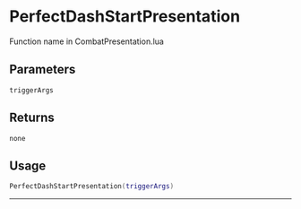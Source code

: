 # PerfectDashStartPresentation
Function name in CombatPresentation.lua
## Parameters
`triggerArgs`
## Returns
`none`
## Usage
```lua
PerfectDashStartPresentation(triggerArgs)
```
---
